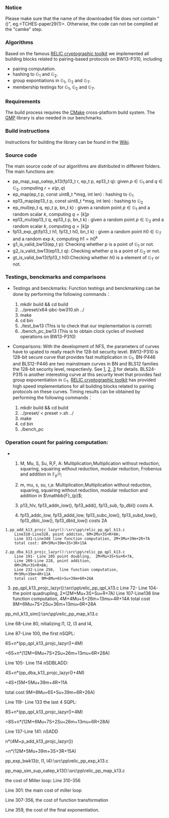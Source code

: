 ### Notice
Please make sure that the name of the  downloaded file does not contain "()", eg.<TCHES-paper29(1)>.
Otherwise, the code can not be complied at the "camke" step. 

### Algorithms

Based on the famous [RELIC cryptographic toolkit](https://github.com/relic-toolkit/relic) we implemented all building blocks related to pairing-based protocols on BW13-P310, including

 * pairing computation.
*  hashing to  $\mathbb{G}_1$ and $\mathbb{G}_2$.
*  group expontiations in  $\mathbb{G}_1$, $\mathbb{G}_2$ and  $\mathbb{G}_T$.
*  membership testings for  $\mathbb{G}_1$, $\mathbb{G}_2$ and  $\mathbb{G}_T$.
### Requirements

The build process requires the [CMake](https://cmake.org/) cross-platform build system. The [GMP](https://gmplib.org/) library is also needed in our benchmarks.

### Build instructions

Instructions for building the library can be found in the [Wiki](https://github.com/relic-toolkit/relic/wiki/Building).


### Source code
  
The main source code of our algorithms are distributed in different folders.  The main functions are:
* pp_map_sup_oatep_k13(fp13_t r, ep_t p, ep13_t q): given $p\in  \mathbb{G}_1$ and $q\in \mathbb{G}_2$,  computing $r=e(p,q)$ 
* ep_map(ep_t p, const uint8_t *msg, int len) : hashing to $\mathbb{G}_1$
* ep13_map(ep13_t p, const uint8_t *msg, int len) : hashing to $\mathbb{G}_2$
* ep_mul(ep_t q, ep_t p, bn_t k) : given a random point $p\in \mathbb{G}_1$ and a random scalar $k$, computing $q=[k]p$
* ep13_mul(ep13_t q, ep13_t p, bn_t k) : given a random point $p\in \mathbb{G}_2$ and a random scalar $k$, computing $q=[k]p$
* fp13_exp_gt(fp13_t h1, fp13_t h0,  bn_t k) : given a random point $h0\in \mathbb{G}_T$ and a random exp $k$, computing $h1={h0}^k$
* g1_is_valid_bw13(ep_t p): Checking whether $p$ is a point of $\mathbb{G}_1$ or not.
* g2_is_valid_bw13(ep13_t q): Checking whether $q$ is a point of $\mathbb{G}_2$ or not.
* gt_is_valid_bw13(fp13_t h0):Checking whether $h0$ is a element of $\mathbb{G}_T$ or not.

### Testings, benckmarks and comparisons
* Testings and benckmarks: Function testings and benckmarking can be done by performing the following commands：

    1. mkdir build && cd build 
    2. ../preset/x64-pbc-bw310.sh ../
    3. make
    4. cd bin 
    5. ./test_bw13  (This is to check that our implementation is corrret)
    5. ./bench_pc_bw13 (This is to obtain clock cycles of involved operations on BW13-P310)
  
 * Comparisons: With the development of NFS, the parameters of curves have to upated to really reach the 128-bit security level. BW13-P310 is 128-bit secure curve that provides fast multiplication in  $\mathbb{G}_1$. BN-P446 and BLS12-P446 are two mainstream curves in BN and BLS12 families the 128-bit security level, respectievly. See [1](https://link.springer.com/chapter/10.1007/978-3-030-45388-6_19), [2](https://link.springer.com/article/10.1007/s00145-018-9280-5), [3](https://eprint.iacr.org/2019/485.pdf) for details. BLS24-P315 is another interesting curve at this security level that provides fast group exponentiation in $\mathbb{G}_1$. [RELIC cryptographic toolkit](https://github.com/relic-toolkit/relic) has provided high speed implementations for all building blocks related to pairing protocols on these curves. Timing results can be obtained by performing the following commands：
 
   1. mkdir build && cd build 
   2. ../preset/ < preset >.sh ../
   3. make
   4. cd bin 
   5. ./bench_pc

### Operation count for pairing computation:
  *  1. M, Mu, S, Su, R,F, A: Multiplication,Multiplication without reduction, squaring, squairing without reduction, modular reduction, Frobenius and addition in $\mathbb{F}_{p^{13}}$;
  
     2. m, mu, s, su, r,a: Multiplication,Multiplication without reduction, squaring, squairing without reduction, modular reduction and addition in $\mathbb{F}_{p\}$; 
  
     3. p13_hlv, fp13_addn_low(), fp13_add(), fp13_sub, fp_dbl() costs A.
   
     4. fp13_addc_low, fp13_addd_low, fp13_subc_low(), fp13_subd_low(), fp13_dblc_low(), fp13_dbld_low() costs 2A
  
        
   

    1.pp_add_k13_projc_lazyr():\src\pp\relic_pp_qpl_k13.c
        Line310-Line328, point additon, 6M+2Mu+3S+R+8A;
        Line 331-Line348 line function computation, 2M+3Mu+39m+2R+7A
        total cost: 8M+5Mu+39m+3S+3R+15A
    
    2.pp_dba_k13_projc_lazyr():\src\pp\relic_pp_qpl_k13.c
        Line 191- Line 205 point doubling,  2M+Mu+3S+Su+R+7A,
        Line 209-Line 228, point addition,
        6M+2Mu+3S+R+8A;
        Line 232-Line 256,  line function computation, 
        M+5Mu+39m+4R+11A
        total cost  9M+8Mu+6S+Su+39m+6R+26A
   3. pp_qpl_k13_projc_lazyr():\src\pp\relic_pp_qpl_k13.c
       Line 72- Line 104- the  point quadrupling, 
       2*(2M+Mu+3S+Su+R+7A)
       Line 107-Line136 line function computation, 
       4M+4Mu+S+26m+13mu+4R+14A
       total cost 8M+6Mu+7S+2Su+36m+13mu+6R+28A

  pp_mil_k13_sim():\src\pp\relic_pp_map_k13.c

  Line 68-Line 80,    nitializing l1, l2, l3 and l4,

  Line 87-Line 100, the first nSQPL:
  
  6S+n*(pp_qpl_k13_projc_lazyr()+4M)
  
  =6S+n*(12M+6Mu+7S+2Su+26m+13mu+6R+28A)

  Line 105- Line 114 nSDBLADD:
  
  4S+n*(pp_dba_k13_projc_lazyr()+4M)
  
  =4S+(5M+5Mu+39m+4R+11A
  
   total cost  9M+8Mu+6S+Su+39m+6R+26A)
   
Line 119- Line 133 the last 4 SQPL:

8S+n*(pp_qpl_k13_projc_lazyr()+4M)

  =8S+n*(12M+6Mu+7S+2Su+26m+13mu+6R+28A)
  
  Line 137-Line 141: nSADD
  
  n*(4M+p_add_k13_projc_lazyr())
  
  =n*(12M+5Mu+39m+3S+3R+15A)

pp_exp_bwk13(r,  l1,  l4):\src\pp\relic_pp_exp_k13.c

pp_map_sim_sup_oatep_k13():\src\pp\relic_pp_map_k13.c

the cost of Miller loop: Line 310-356

Line 301: the main cost of miller loop

Line 307-356, the cost of function transformation

Line 359, the cost of the final exponentiation.



